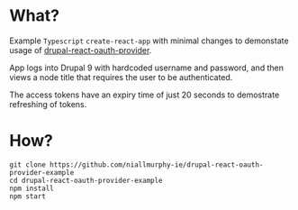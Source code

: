 # What?

Example `Typescript` `create-react-app` with minimal changes to demonstate usage of [drupal-react-oauth-provider](https://github.com/niallmurphy-ie/drupal-react-oauth-provider).

App logs into Drupal 9 with hardcoded username and password, and then views a node title that requires the user to be authenticated.


The access tokens have an expiry time of just 20 seconds to demostrate refreshing of tokens.

# How?
```
git clone https://github.com/niallmurphy-ie/drupal-react-oauth-provider-example
cd drupal-react-oauth-provider-example
npm install
npm start
```
